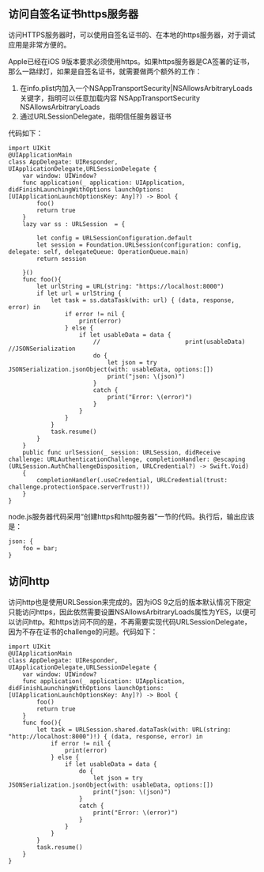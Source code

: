 
## 访问自签名证书https服务器

访问HTTPS服务器时，可以使用自签名证书的、在本地的https服务器，对于调试应用是非常方便的。

Apple已经在iOS 9版本要求必须使用https。如果https服务器是CA签署的证书，那么一路绿灯，如果是自签名证书，就需要做两个额外的工作：

1. 在info.plist内加入一个NSAppTransportSecurity|NSAllowsArbitraryLoads关键字，指明可以任意加载内容
       <key>NSAppTransportSecurity</key>
    	<dict>
    		<key>NSAllowsArbitraryLoads</key>
    		<true/>
    	</dict>
2. 通过URLSessionDelegate，指明信任服务器证书

代码如下：

    import UIKit
    @UIApplicationMain
    class AppDelegate: UIResponder, UIApplicationDelegate,URLSessionDelegate {
        var window: UIWindow?
        func application(_ application: UIApplication, didFinishLaunchingWithOptions launchOptions: [UIApplicationLaunchOptionsKey: Any]?) -> Bool {
            foo()
            return true
        }
        lazy var ss : URLSession  = {
            
            let config = URLSessionConfiguration.default
            let session = Foundation.URLSession(configuration: config, delegate: self, delegateQueue: OperationQueue.main)
            return session
            
        }()
        func foo(){
            let urlString = URL(string: "https://localhost:8000")
            if let url = urlString {
                let task = ss.dataTask(with: url) { (data, response, error) in
                    if error != nil {
                        print(error)
                    } else {
                        if let usableData = data {
                            //                        print(usableData) //JSONSerialization
                            do {
                                let json = try JSONSerialization.jsonObject(with: usableData, options:[])
                                print("json: \(json)")
                            }
                            catch {
                                print("Error: \(error)")
                            }
                        }
                    }
                }
                task.resume()
            }
        }
        public func urlSession(_ session: URLSession, didReceive challenge: URLAuthenticationChallenge, completionHandler: @escaping (URLSession.AuthChallengeDisposition, URLCredential?) -> Swift.Void)
        {
            completionHandler(.useCredential, URLCredential(trust: challenge.protectionSpace.serverTrust!))
        }
    }

node.js服务器代码采用“创建https和http服务器”一节的代码。执行后，输出应该是：

    json: {
        foo = bar;
    }

## 访问http

访问http也是使用URLSession来完成的。因为iOS 9之后的版本默认情况下限定只能访问https，因此依然需要设置NSAllowsArbitraryLoads属性为YES，以便可以访问http。和https访问不同的是，不再需要实现代码URLSessionDelegate，因为不存在证书的challenge的问题。代码如下：



    import UIKit
    @UIApplicationMain
    class AppDelegate: UIResponder, UIApplicationDelegate,URLSessionDelegate {
        var window: UIWindow?
        func application(_ application: UIApplication, didFinishLaunchingWithOptions launchOptions: [UIApplicationLaunchOptionsKey: Any]?) -> Bool {
            foo()
            return true
        }
        func foo(){
            let task = URLSession.shared.dataTask(with: URL(string: "http://localhost:8000")!) { (data, response, error) in
                if error != nil {
                    print(error)
                } else {
                    if let usableData = data {
                        do {
                            let json = try JSONSerialization.jsonObject(with: usableData, options:[])
                            print("json: \(json)")
                        }
                        catch {
                            print("Error: \(error)")
                        }
                    }
                }
            }
            task.resume()
        }
    }